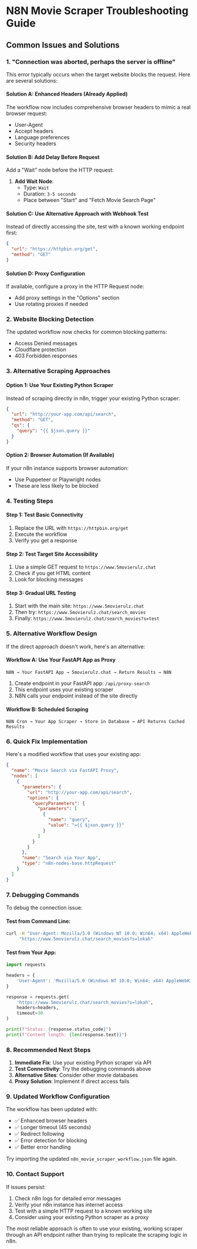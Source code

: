 # N8N Movie Scraper Troubleshooting Guide

## Common Issues and Solutions

### 1. "Connection was aborted, perhaps the server is offline"

This error typically occurs when the target website blocks the request. Here are several solutions:

#### Solution A: Enhanced Headers (Already Applied)
The workflow now includes comprehensive browser headers to mimic a real browser request:
- User-Agent
- Accept headers
- Language preferences
- Security headers

#### Solution B: Add Delay Before Request
Add a "Wait" node before the HTTP request:

1. **Add Wait Node**:
   - Type: `Wait`
   - Duration: `3-5 seconds`
   - Place between "Start" and "Fetch Movie Search Page"

#### Solution C: Use Alternative Approach with Webhook Test
Instead of directly accessing the site, test with a known working endpoint first:

```json
{
  "url": "https://httpbin.org/get",
  "method": "GET"
}
```

#### Solution D: Proxy Configuration
If available, configure a proxy in the HTTP Request node:
- Add proxy settings in the "Options" section
- Use rotating proxies if needed

### 2. Website Blocking Detection

The updated workflow now checks for common blocking patterns:
- Access Denied messages
- Cloudflare protection
- 403 Forbidden responses

### 3. Alternative Scraping Approaches

#### Option 1: Use Your Existing Python Scraper
Instead of scraping directly in n8n, trigger your existing Python scraper:

```json
{
  "url": "http://your-app.com/api/search",
  "method": "GET",
  "qs": {
    "query": "{{ $json.query }}"
  }
}
```

#### Option 2: Browser Automation (If Available)
If your n8n instance supports browser automation:
- Use Puppeteer or Playwright nodes
- These are less likely to be blocked

### 4. Testing Steps

#### Step 1: Test Basic Connectivity
1. Replace the URL with `https://httpbin.org/get`
2. Execute the workflow
3. Verify you get a response

#### Step 2: Test Target Site Accessibility
1. Use a simple GET request to `https://www.5movierulz.chat`
2. Check if you get HTML content
3. Look for blocking messages

#### Step 3: Gradual URL Testing
1. Start with the main site: `https://www.5movierulz.chat`
2. Then try: `https://www.5movierulz.chat/search_movies`
3. Finally: `https://www.5movierulz.chat/search_movies?s=test`

### 5. Alternative Workflow Design

If the direct approach doesn't work, here's an alternative:

#### Workflow A: Use Your FastAPI App as Proxy
```
N8N → Your FastAPI App → 5movierulz.chat → Return Results → N8N
```

1. Create endpoint in your FastAPI app: `/api/proxy-search`
2. This endpoint uses your existing scraper
3. N8N calls your endpoint instead of the site directly

#### Workflow B: Scheduled Scraping
```
N8N Cron → Your App Scraper → Store in Database → API Returns Cached Results
```

### 6. Quick Fix Implementation

Here's a modified workflow that uses your existing app:

```json
{
  "name": "Movie Search via FastAPI Proxy",
  "nodes": [
    {
      "parameters": {
        "url": "http://your-app.com/api/search",
        "options": {
          "queryParameters": {
            "parameters": [
              {
                "name": "query",
                "value": "={{ $json.query }}"
              }
            ]
          }
        }
      },
      "name": "Search via Your App",
      "type": "n8n-nodes-base.httpRequest"
    }
  ]
}
```

### 7. Debugging Commands

To debug the connection issue:

#### Test from Command Line:
```bash
curl -H "User-Agent: Mozilla/5.0 (Windows NT 10.0; Win64; x64) AppleWebKit/537.36" \
     "https://www.5movierulz.chat/search_movies?s=lokah"
```

#### Test from Your App:
```python
import requests

headers = {
    'User-Agent': 'Mozilla/5.0 (Windows NT 10.0; Win64; x64) AppleWebKit/537.36'
}

response = requests.get(
    'https://www.5movierulz.chat/search_movies?s=lokah',
    headers=headers,
    timeout=30
)

print(f"Status: {response.status_code}")
print(f"Content length: {len(response.text)}")
```

### 8. Recommended Next Steps

1. **Immediate Fix**: Use your existing Python scraper via API
2. **Test Connectivity**: Try the debugging commands above
3. **Alternative Sites**: Consider other movie databases
4. **Proxy Solution**: Implement if direct access fails

### 9. Updated Workflow Configuration

The workflow has been updated with:
- ✅ Enhanced browser headers
- ✅ Longer timeout (45 seconds)
- ✅ Redirect following
- ✅ Error detection for blocking
- ✅ Better error handling

Try importing the updated `n8n_movie_scraper_workflow.json` file again.

### 10. Contact Support

If issues persist:
1. Check n8n logs for detailed error messages
2. Verify your n8n instance has internet access
3. Test with a simple HTTP request to a known working site
4. Consider using your existing Python scraper as a proxy

The most reliable approach is often to use your existing, working scraper through an API endpoint rather than trying to replicate the scraping logic in n8n.